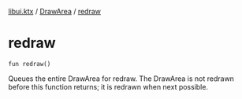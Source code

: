 [libui.ktx](../README.md) / [DrawArea](README.md) / [redraw](redraw.md)

# redraw

`fun redraw()`

Queues the entire DrawArea for redraw.
The DrawArea is not redrawn before this function returns; it is redrawn when next possible.

